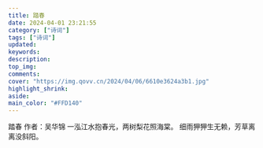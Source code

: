 ```yaml
---
title: 踏春
date: 2024-04-01 23:21:55
category: ["诗词"]
tags: ["诗词"]
updated:
keywords:
description:
top_img:
comments:
cover: "https://img.qovv.cn/2024/04/06/6610e3624a3b1.jpg"
highlight_shrink:
aside:
main_color: "#FFD140"
---
```

踏春
作者：吴华锦
一泓江水抱春光，两树梨花照海棠。
细雨狎狎生无赖，芳草离离没斜阳。